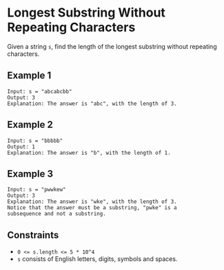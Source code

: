 # Longest Substring Without Repeating Characters

Given a string `s`, find the length of the longest
substring without repeating characters.

## Example 1

    Input: s = "abcabcbb"
    Output: 3
    Explanation: The answer is "abc", with the length of 3.

## Example 2

    Input: s = "bbbbb"
    Output: 1
    Explanation: The answer is "b", with the length of 1.

## Example 3

    Input: s = "pwwkew"
    Output: 3
    Explanation: The answer is "wke", with the length of 3.
    Notice that the answer must be a substring, "pwke" is a
    subsequence and not a substring.

## Constraints

- `0 <= s.length <= 5 * 10^4`
- `s` consists of English letters, digits, symbols and spaces.
